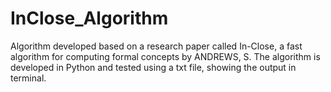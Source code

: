 # InClose_Algorithm

Algorithm developed based on a research paper called In-Close, a fast algorithm for computing formal concepts by ANDREWS, S.
The algorithm is developed in Python and tested using a txt file, showing the output in terminal.
